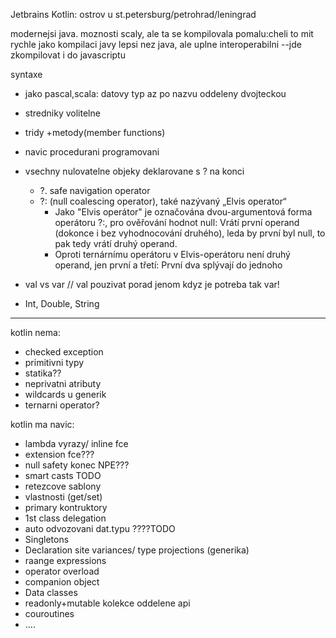 Jetbrains Kotlin: ostrov u st.petersburg/petrohrad/leningrad

modernejsi java.
moznosti scaly, ale ta se kompilovala pomalu:cheli to mit rychle jako kompilaci javy
lepsi nez java, ale uplne interoperabilni
--jde zkompilovat i do javascriptu

syntaxe
 * jako pascal,scala: datovy typ az po nazvu oddeleny dvojteckou
 * stredniky volitelne
 * tridy +metody(member functions)
 * navic procedurani programovani

 * vsechny nulovatelne objeky deklarovane s ? na konci
    * ?. safe navigation operator
    * ?: (null coalescing operator), také nazývaný „Elvis operator“ 
        * Jako "Elvis operátor" je označována dvou-argumentová forma operátoru ?:, pro ověřování hodnot null: Vrátí první operand (dokonce i bez vyhodnocování druhého), leda by první byl null, to pak tedy vrátí druhý operand. 
        * Oproti ternárnímu operátoru v Elvis-operátoru není druhý operand, jen první a třetí: První dva splývají do jednoho
 
 * val vs var  // val pouzivat porad jenom kdyz je potreba tak var!
 * Int, Double, String
 
 ---
 
 
kotlin nema:
 * checked exception
 * primitivni typy
 * statika??
 * neprivatni atributy
 * wildcards u generik
 * ternarni operator?
 
kotlin ma navic:
 * lambda vyrazy/ inline fce
 * extension fce???
 * null safety  konec NPE???
 * smart casts TODO
 * retezcove sablony
 * vlastnosti (get/set)
 * primary kontruktory
 * 1st class delegation
 * auto odvozovani dat.typu ????TODO
 * Singletons
 * Declaration site variances/ type projections (generika)
 * raange expressions
 * operator overload
 * companion object
 * Data classes
 * readonly+mutable kolekce oddelene api
 * couroutines
 * ....
 
 
 
 